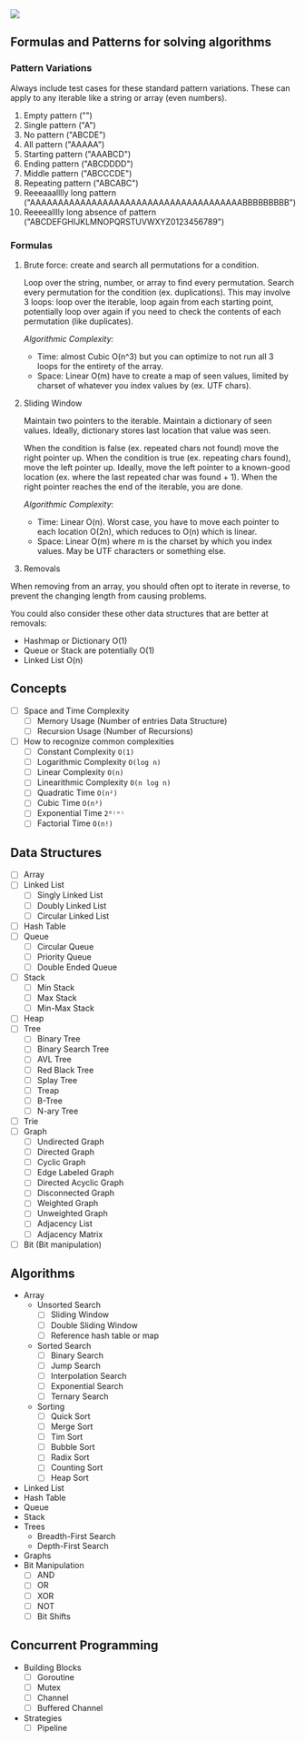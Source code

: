 <img src="https://repository-images.githubusercontent.com/212989121/78532e2f-9749-4d93-84f2-6216605ebd1a" />

## Formulas and Patterns for solving algorithms

### Pattern Variations

Always include test cases for these standard pattern variations. These can apply to any iterable like a string or array (even numbers).

1. Empty pattern ("")
2. Single pattern ("A")
3. No pattern ("ABCDE")
4. All pattern ("AAAAA")
5. Starting pattern ("AAABCD")
6. Ending pattern ("ABCDDDD")
7. Middle pattern ("ABCCCDE")
8. Repeating pattern ("ABCABC")
9. Reeeaaalllly long pattern ("AAAAAAAAAAAAAAAAAAAAAAAAAAAAAAAAAAAAAABBBBBBBBB")
10. Reeeealllly long absence of pattern ("ABCDEFGHIJKLMNOPQRSTUVWXYZ0123456789")

### Formulas

1. Brute force: create and search all permutations for a condition.

    Loop over the string, number, or array to find every permutation. Search every permutation for the condition (ex. duplications). This may involve 3 loops: loop over the iterable, loop again from each starting point, potentially loop over again if you need to check the contents of each permutation (like duplicates).

    _Algorithmic Complexity:_ 
      - Time: almost Cubic O(n^3) but you can optimize to not run all 3 loops for the entirety of the array.
      - Space: Linear O(m) have to create a map of seen values, limited by charset of whatever you index values by (ex. UTF chars).

2. Sliding Window

    Maintain two pointers to the iterable. Maintain a dictionary of seen values. Ideally, dictionary stores last location that value was seen.

    When the condition is false (ex. repeated chars not found) move the right pointer up. When the condition is true (ex. repeating chars found), move the left pointer up. Ideally, move the left pointer to a known-good location (ex. where the last repeated char was found + 1). When the right pointer reaches the end of the iterable, you are done.

    _Algorithmic Complexity_:
      - Time: Linear O(n). Worst case, you have to move each pointer to each location O(2n), which reduces to O(n) which is linear.
      - Space: Linear O(m) where m is the charset by which you index values. May be UTF characters or something else.

3. Removals

When removing from an array, you should often opt to iterate in reverse, to prevent the changing length from causing problems.

You could also consider these other data structures that are better at removals:

* Hashmap or Dictionary O(1)
* Queue or Stack are potentially O(1)
* Linked List O(n)

## Concepts

- [ ] Space and Time Complexity
  - [ ] Memory Usage (Number of entries Data Structure)
  - [ ] Recursion Usage (Number of Recursions)
- [ ] How to recognize common complexities
  - [ ] Constant Complexity `O(1)`
  - [ ] Logarithmic Complexity `O(log n)`
  - [ ] Linear Complexity `O(n)`
  - [ ] Linearithmic Complexity `O(n log n)`
  - [ ] Quadratic Time `O(n²)`
  - [ ] Cubic Time `O(n³)`
  - [ ] Exponential Time `2⁰⁽ⁿ⁾`
  - [ ] Factorial Time `O(n!)`

## Data Structures

- [ ] Array
- [ ] Linked List
  - [ ] Singly Linked List
  - [ ] Doubly Linked List
  - [ ] Circular Linked List
- [ ] Hash Table
- [ ] Queue
  - [ ] Circular Queue
  - [ ] Priority Queue
  - [ ] Double Ended Queue
- [ ] Stack
  - [ ] Min Stack
  - [ ] Max Stack
  - [ ] Min-Max Stack
- [ ] Heap
- [ ] Tree
  - [ ] Binary Tree
  - [ ] Binary Search Tree
  - [ ] AVL Tree
  - [ ] Red Black Tree
  - [ ] Splay Tree
  - [ ] Treap
  - [ ] B-Tree
  - [ ] N-ary Tree 
- [ ] Trie
- [ ] Graph
  - [ ] Undirected Graph
  - [ ] Directed Graph
  - [ ] Cyclic Graph
  - [ ] Edge Labeled Graph
  - [ ] Directed Acyclic Graph
  - [ ] Disconnected Graph
  - [ ] Weighted Graph
  - [ ] Unweighted Graph
  - [ ] Adjacency List
  - [ ] Adjacency Matrix
- [ ] Bit (Bit manipulation)

## Algorithms

- Array
  - Unsorted Search
    - [ ] Sliding Window
    - [ ] Double Sliding Window
    - [ ] Reference hash table or map
  - Sorted Search
    - [ ] Binary Search
    - [ ] Jump Search
    - [ ] Interpolation Search
    - [ ] Exponential Search
    - [ ] Ternary Search
  - Sorting
    - [ ] Quick Sort
    - [ ] Merge Sort
    - [ ] Tim Sort
    - [ ] Bubble Sort
    - [ ] Radix Sort
    - [ ] Counting Sort
    - [ ] Heap Sort
- Linked List
- Hash Table
- Queue
- Stack
- Trees
  - Breadth-First Search
  - Depth-First Search
- Graphs
- Bit Manipulation
  - [ ] AND
  - [ ] OR
  - [ ] XOR
  - [ ] NOT
  - [ ] Bit Shifts

## Concurrent Programming

- Building Blocks
  - [ ] Goroutine
  - [ ] Mutex
  - [ ] Channel
  - [ ] Buffered Channel
- Strategies
  - [ ] Pipeline
